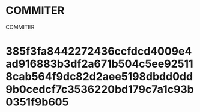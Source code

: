 # COMMITER
COMMITER






# 385f3fa8442272436ccfdcd4009e4ad916883b3df2a671b504c5ee925118cab564f9dc82d2aee5198dbdd0dd9b0cedcf7c3536220bd179c7a1c93b0351f9b605
